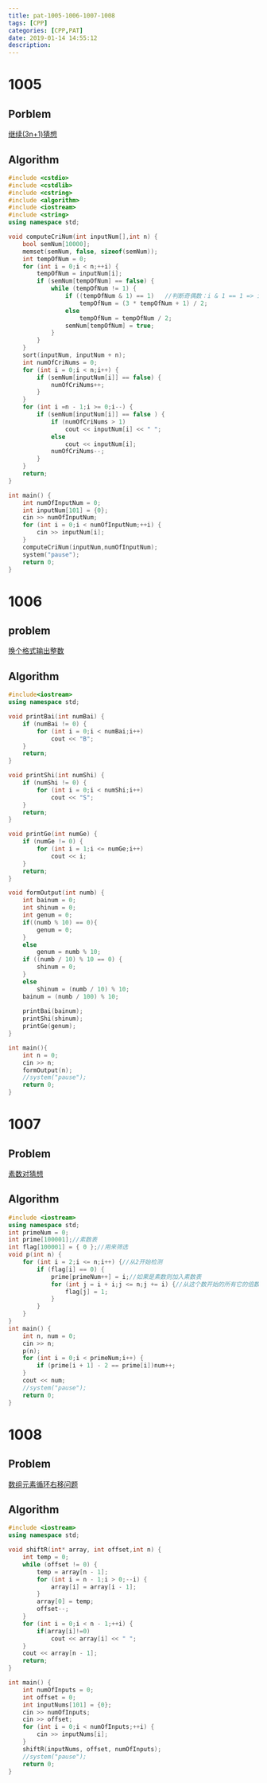 ```yaml
---
title: pat-1005-1006-1007-1008
tags: [CPP]
categories: [CPP,PAT]
date: 2019-01-14 14:55:12
description:
---
```


# 1005 

## Porblem

[继续(3n+1)猜想](https://pintia.cn/problem-sets/994805260223102976/problems/994805320306507776)

## Algorithm

```c++
#include <cstdio>
#include <cstdlib>
#include <cstring>
#include <algorithm>
#include <iostream>
#include <string>
using namespace std;

void computeCriNum(int inputNum[],int n) {
	bool semNum[10000];
	memset(semNum, false, sizeof(semNum));
	int tempOfNum = 0;
	for (int i = 0;i < n;++i) {
		tempOfNum = inputNum[i];
		if (semNum[tempOfNum] == false) {
			while (tempOfNum != 1) {
				if ((tempOfNum & 1) == 1)   //判断奇偶数：i & 1 == 1 => i is odd;i & 1 == 0 => i is even.
					tempOfNum = (3 * tempOfNum + 1) / 2;
				else 
					tempOfNum = tempOfNum / 2;
				semNum[tempOfNum] = true;
			}
		}
	}
	sort(inputNum, inputNum + n);
	int numOfCriNums = 0;
	for (int i = 0;i < n;i++) {
		if (semNum[inputNum[i]] == false) {
			numOfCriNums++;
		}
	}
	for (int i =n - 1;i >= 0;i--) {
		if (semNum[inputNum[i]] == false ) {
			if (numOfCriNums > 1) 
				cout << inputNum[i] << " ";
			else
				cout << inputNum[i];
			numOfCriNums--;
		}
	}
	return;
}

int main() {
	int numOfInputNum = 0;
	int inputNum[101] = {0};
	cin >> numOfInputNum;
	for (int i = 0;i < numOfInputNum;++i) {
		cin >> inputNum[i];
	}
	computeCriNum(inputNum,numOfInputNum);
	system("pause");
	return 0;
}
```

<!-- more -->

# 1006

## problem

[换个格式输出整数](https://pintia.cn/problem-sets/994805260223102976/problems/994805318855278592)

## Algorithm

```c++
#include<iostream>
using namespace std;

void printBai(int numBai) {
	if (numBai != 0) {
		for (int i = 0;i < numBai;i++)
			cout << "B";
	}
	return;
}

void printShi(int numShi) {
	if (numShi != 0) {
		for (int i = 0;i < numShi;i++)
			cout << "S";
	}
	return;
}

void printGe(int numGe) {
	if (numGe != 0) {
		for (int i = 1;i <= numGe;i++)
			cout << i;
	}
	return;
}

void formOutput(int numb) {
	int bainum = 0;
	int shinum = 0;
	int genum = 0;
	if((numb % 10) == 0){
		genum = 0;
	}
	else 
		genum = numb % 10;
	if ((numb / 10) % 10 == 0) {
		shinum = 0;
	}
	else
		shinum = (numb / 10) % 10;
	bainum = (numb / 100) % 10;
	
	printBai(bainum);
	printShi(shinum);
	printGe(genum);
}

int main(){
	int n = 0;
	cin >> n;
	formOutput(n);
	//system("pause");
	return 0;
}
```

# 1007

## Problem

[素数对猜想](https://pintia.cn/problem-sets/994805260223102976/problems/994805317546655744)

## Algorithm

```c++
#include <iostream>
using namespace std;
int primeNum = 0;
int prime[100001];//素数表 
int flag[100001] = { 0 };//用来筛选 
void p(int n) {
	for (int i = 2;i <= n;i++) {//从2开始检测 
		if (flag[i] == 0) {
			prime[primeNum++] = i;//如果是素数则加入素数表 
			for (int j = i + i;j <= n;j += i) {//从这个数开始的所有它的倍数都不是素数 
				flag[j] = 1;
			}
		}
	}
}
int main() {
	int n, num = 0;
	cin >> n;
	p(n);
	for (int i = 0;i < primeNum;i++) {
		if (prime[i + 1] - 2 == prime[i])num++;
	}
	cout << num;
	//system("pause");
	return 0;
}
```

# 1008

## Problem

[数组元素循环右移问题](https://pintia.cn/problem-sets/994805260223102976/problems/994805316250615808)

## Algorithm

```c++
#include <iostream>
using namespace std;

void shiftR(int* array, int offset,int n) {
	int temp = 0;
	while (offset != 0) {
		temp = array[n - 1];
		for (int i = n - 1;i > 0;--i) {
			array[i] = array[i - 1];
		}
		array[0] = temp;
		offset--;
	}
	for (int i = 0;i < n - 1;++i) {
		if(array[i]!=0)
			cout << array[i] << " ";
	}
	cout << array[n - 1];
	return;
}

int main() {
	int numOfInputs = 0;
	int offset = 0;
	int inputNums[101] = {0};
	cin >> numOfInputs;
	cin >> offset;
	for (int i = 0;i < numOfInputs;++i) {
		cin >> inputNums[i];
	}
	shiftR(inputNums, offset, numOfInputs);
	//system("pause");
	return 0;
}
```
